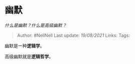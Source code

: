# 幽默
*什么是幽默？什么是高级幽默？*

> Author: #NellNell 
Last update: *19/08/2021* 
Links:
Tags:  

幽默是一种**逻辑学**。

高级幽默就是**逻辑哲学**。
